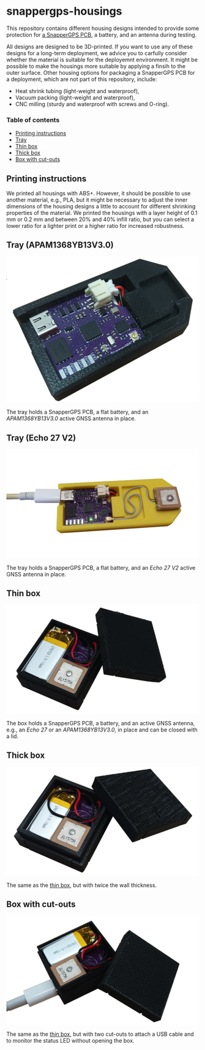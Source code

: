 # snappergps-housings

This repository contains different housing designs intended to provide some protection for [a SnapperGPS PCB](https://github.com/SnapperGPS/snappergps-pcb/), a battery, and an antenna during testing.

All designs are designed to be 3D-printed.
If you want to use any of these designs for a long-term deployment, we advice you to carfully consider whether the material is suitable for the deployemnt environment.
It might be possible to make the housings more suitable by applying a finsih to the outer surface.
Other housing options for packaging a SnapperGPS PCB for a deployment, which are not part of this repository, include:
* Heat shrink tubing (light-weight and waterproof),
* Vacuum packing (light-weight and waterproof),
* CNC milling (sturdy and waterproof with screws and O-ring).

### Table of contents

  * [Printing instructions](#printing-instructions)
  * [Tray](#tray)
  * [Thin box](#thin-box)
  * [Thick box](#thick-box)
  * [Box with cut-outs](#box-with-cut-outs)

## Printing instructions

We printed all housings with ABS+. However, it should be possible to use another material, e.g., PLA, but it might be necessary to adjust the inner dimensions of the housing designs a little to account for different shrinking properties of the material.
We printed the housings with a layer height of 0.1 mm or 0.2 mm and between 20% and 40% infill ratio, but you can select a lower ratio for a lighter print or a higher ratio for increased robustness.

## Tray (APAM1368YB13V3.0)

![Tray (APAM1368YB13V3.0)](images/snappergps-tray.png)

The tray holds a SnapperGPS PCB, a flat battery, and an *APAM1368YB13V3.0* active GNSS antenna in place.

## Tray (Echo 27 V2)

![Tray (Echo 27 V2)](images/snappergps-tray-echo27-v2.png)

The tray holds a SnapperGPS PCB, a flat battery, and an *Echo 27 V2* active GNSS antenna in place.

## Thin box

![Thin box](images/snappergps-thin-box.png)

The box holds a SnapperGPS PCB, a battery, and an active GNSS antenna, e.g., an *Echo 27* or an *APAM1368YB13V3.0*, in place and can be closed with a lid.

## Thick box

![Thick box](images/snappergps-thick-box.png)

The same as the [thin box](thin-box), but with twice the wall thickness.

## Box with cut-outs

![Box with cut-outs](images/snappergps-box-with-cut-outs.png)

The same as the [thin box](thin-box), but with two cut-outs to attach a USB cable and to monitor the status LED without opening the box.


